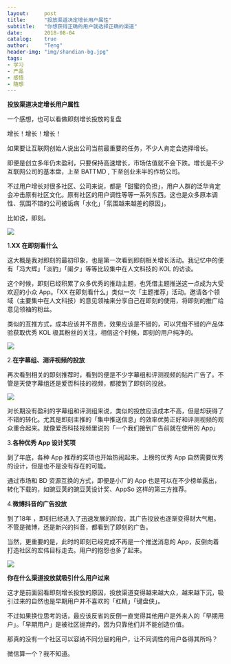 ```yaml
---
layout:     post
title:      "投放渠道决定增长用户属性"
subtitle:   "你想获得正确的用户就选择正确的渠道"
date:       2018-08-04
catalog:    true
author:     "Teng"
header-img: "img/shandian-bg.jpg"
tags:
- 学习
- 产品
- 感悟
- 随想
---
```


**投放渠道决定增长用户属性**


一个感想，也可以看做即刻增长投放的复盘

增长！增长！增长！

如果要让互联网创始人说出公司当前最重要的任务，不少人肯定会选择增长。

即便是创立多年仍未盈利，只要保持高速增长，市场估值就不会下跌。增长是不少互联网公司的基本盘，上至 BATTMD ,	下至创业未半的作坊公司。

不过用户增长对很多社区、公司来说，都是「甜蜜的负担」，用户人群的泛华肯定会冲击原有社区文化。原有社区的用户调性等等一系列东西。这也是众多原本调性、氛围不错的公司被诟病「水化」「氛围越来越差的原因」。

比如说，即刻。

![](http://images.tengblog.cn/18-8-5/8106224.jpg)

1.**XX 在即刻看什么**

这大概是我对即刻的最初印象，也是第一次看到即刻相关增长活动。我记忆中的便有「冯大辉」「淡豹」「阑夕」等等比较集中在人文科技的 KOL 的访谈。

这个时候，即刻已经积累了众多优秀的推动主题，也凭借主题推送这一点成为大受欢迎的小众 App。「XX 在即刻看什么」类似一次「主题推荐」活动。邀请各个领域（主要集中在人文科技）的意见领袖来分享自己在即刻的使用，将即刻的推广给意见领袖的粉丝。

类似的互推方式，成本应该并不昂贵，效果应该是不错的，可以凭借不错的产品体验获取优秀 KOL 极其粉丝的关注，相信这个时候，即刻的用户纯净的。

![](http://images.tengblog.cn/18-8-5/9396328.jpg)

2.**在字幕组、测评视频的投放**

再次看到相关的即刻推荐时，看到的便是不少字幕组和评测视频的贴片广告了。不管是天使字幕组还是爱否科技的视频，都接到了即刻的投放。

![](http://images.tengblog.cn/18-8-5/3762454.jpg)

对长期没有盈利的字幕组和评测组来说，类似的投放应该成本不高，但是却获得了不错的转化。尤其是即刻主推的「集中推送信息」的效率优势正好和评测视频的观众重合起来。就像爱否科技视频里说的「一个我们接到广告前就在使用的 App」

3.**各种优秀 App 设计奖项**

到了年底，各种 App 推荐的奖项也开始热闹起来。上榜的优秀 App 自然需要优秀的设计，但是也不是没有存在的可能。

通过市场和 BD 资源互换的方式，即便是小厂的 App 也是可以在不少榜单露出，转化下载的，如豌豆荚的豌豆荚设计奖、AppSo 这样的第三方推荐。

4.**微博抖音的广告投放**

到了18年 ，即刻已经进入了迅速发展的阶段，其广告投放也逐渐变得财大气粗。不管是微博，还是新兴的抖音，都看到了即刻的广告。

当然，更重要的是，此时的即刻已经完成不再是一个推送消息的 App，反倒向着打造社区的宏伟目标走去。用户的抱怨也多了起来。

![](http://images.tengblog.cn/18-8-5/59425655.jpg)

**你在什么渠道投放就吸引什么用户过来**

这才是前面回看即刻增长投放的原因，投放渠道变得越来越大众，越来越下沉，吸引过来的自然也是早期用户并不喜欢的「杠精」「键盘侠」。

不过如果换位思考的话，最应该反省的反倒一直觉得其他用户是外来人的「早期用户」。「早期用户」是被社区抛弃的，因为只靠他们并不能创造价值。

那真的没有一个社区可以容纳不同分层的用户，让不同调性的用户各得其所吗？

微信算一个？我不知道。

